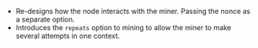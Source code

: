 * Re-designs how the node interacts with the miner. Passing the nonce as a separate option.
* Introduces the `repeats` option to mining to allow the miner to make several attempts in one context.
